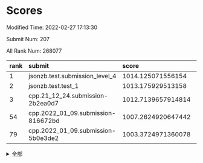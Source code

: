 # Scores

Modified Time: 2022-02-27 17:13:30

Submit Num: 207

All Rank Num: 268077

| rank |               submit               |       score        |       sigma        | pk_num |
| :--- | :--------------------------------- | :----------------- | :----------------- | :----- |
| 1    | jsonzb.test.submission_level_4     | 1014.125071556154  | 0.8274082614034215 | 5182   |
| 2    | jsonzb.test.test_1                 | 1013.175929513158  | 0.7902035571198779 | 5181   |
| 3    | cpp.21_12_24.submission-2b2ea0d7   | 1012.7139657914814 | 0.7952229590706086 | 5180   |
| 54   | cpp.2022_01_09.submission-816672bd | 1007.2624920647442 | 0.7270842795929221 | 5176   |
| 79   | cpp.2022_01_09.submission-5b0e3de2 | 1003.3724971360078 | 0.7162356702375718 | 5176   |


<details>
<summary>全部</summary>

| rank |                 submit                 |       score        |       sigma        | pk_num |
| :--- | :------------------------------------- | :----------------- | :----------------- | :----- |
| 1    | jsonzb.test.submission_level_4         | 1014.125071556154  | 0.8274082614034215 | 5182   |
| 2    | jsonzb.test.test_1                     | 1013.175929513158  | 0.7902035571198779 | 5181   |
| 3    | cpp.21_12_24.submission-2b2ea0d7       | 1012.7139657914814 | 0.7952229590706086 | 5180   |
| 4    | gobigger.level_3.submission_level_3_38 | 1012.2778903840793 | 0.7791357324115682 | 5178   |
| 5    | gobigger.level_3.submission_level_3_5  | 1011.4746051649438 | 0.7962752220282204 | 5176   |
| 6    | gobigger.level_3.submission_level_3_44 | 1011.2244360941617 | 0.7675296946390157 | 5186   |
| 7    | gobigger.level_3.submission_level_3_34 | 1011.0473970862001 | 0.7379903810391982 | 5179   |
| 8    | gobigger.level_3.submission_level_3_19 | 1010.9298078099999 | 0.7638405658073867 | 5184   |
| 9    | gobigger.level_3.submission_level_3_36 | 1010.7736311958198 | 0.7548926997080223 | 5178   |
| 10   | gobigger.level_3.submission_level_3_8  | 1010.7398483221883 | 0.7750203325723467 | 5180   |
| 11   | gobigger.level_3.submission_level_3_42 | 1010.6857682671655 | 0.7474905537166193 | 5181   |
| 12   | gobigger.level_3.submission_level_3_35 | 1010.6015642450226 | 0.7768036986882003 | 5177   |
| 13   | gobigger.level_3.submission_level_3_46 | 1010.5911724918918 | 0.7685476194563026 | 5176   |
| 14   | gobigger.level_3.submission_level_3_32 | 1010.5662619641456 | 0.7627442296250025 | 5181   |
| 15   | gobigger.level_3.submission_level_3_22 | 1010.5149851615753 | 0.7569728633743787 | 5180   |
| 16   | gobigger.level_3.submission_level_3_31 | 1010.4217122698147 | 0.7528983569075259 | 5184   |
| 17   | gobigger.level_3.submission_level_3_18 | 1010.4057075201875 | 0.7764300495386125 | 5178   |
| 18   | gobigger.level_3.submission_level_3_16 | 1010.3308346154187 | 0.7607661826918535 | 5178   |
| 19   | gobigger.level_3.submission_level_3_10 | 1010.2778543498738 | 0.758023799764603  | 5182   |
| 20   | gobigger.level_3.submission_level_3_25 | 1010.2484945770975 | 0.7599221019116864 | 5178   |
| 21   | gobigger.level_3.submission_level_3_40 | 1010.24343910573   | 0.7630406255499796 | 5182   |
| 22   | gobigger.level_3.submission_level_3_21 | 1010.2350256088354 | 0.7700319791184728 | 5178   |
| 23   | gobigger.level_3.submission_level_3_48 | 1010.2000902860278 | 0.7553179725713941 | 5181   |
| 24   | gobigger.level_3.submission_level_3_15 | 1010.1212632383658 | 0.760034421182206  | 5184   |
| 25   | gobigger.level_3.submission_level_3_24 | 1010.0281309544986 | 0.7606783488893716 | 5180   |
| 26   | gobigger.level_3.submission_level_3_30 | 1010.0019061336045 | 0.7661655908124029 | 5179   |
| 27   | gobigger.level_3.submission_level_3_14 | 1009.8877462119806 | 0.7379516759091838 | 5183   |
| 28   | gobigger.level_3.submission_level_3_6  | 1009.8382843101141 | 0.7876372237009727 | 5184   |
| 29   | gobigger.level_3.submission_level_3_27 | 1009.836864579995  | 0.7691224713504897 | 5181   |
| 30   | gobigger.level_3.submission_level_3_41 | 1009.8277575127332 | 0.7467940467603389 | 5176   |
| 31   | gobigger.level_3.submission_level_3_37 | 1009.8236760947511 | 0.7439481803129933 | 5182   |
| 32   | gobigger.level_3.submission_level_3_3  | 1009.8048486948688 | 0.7538687573382504 | 5179   |
| 33   | gobigger.level_3.submission_level_3_7  | 1009.7706767463436 | 0.7428444979861857 | 5177   |
| 34   | gobigger.level_3.submission_level_3_13 | 1009.7673024384505 | 0.7492063893814779 | 5178   |
| 35   | gobigger.level_3.submission_level_3_1  | 1009.7114688938005 | 0.7439192082710923 | 5183   |
| 36   | gobigger.level_3.submission_level_3_23 | 1009.7098933756018 | 0.752920645124535  | 5180   |
| 37   | gobigger.level_3.submission_level_3_28 | 1009.7078684333148 | 0.767439386153833  | 5176   |
| 38   | gobigger.level_3.submission_level_3_4  | 1009.6385257694847 | 0.7644764213986679 | 5180   |
| 39   | gobigger.level_3.submission_level_3_33 | 1009.5990562371177 | 0.7603197306742272 | 5179   |
| 40   | gobigger.level_3.submission_level_3_12 | 1009.598707034989  | 0.7496501471715953 | 5175   |
| 41   | gobigger.level_3.submission_level_3_9  | 1009.5556354629311 | 0.7486784978410276 | 5183   |
| 42   | gobigger.level_3.submission_level_3_45 | 1009.5469570512142 | 0.7516948234888065 | 5180   |
| 43   | gobigger.level_3.submission_level_3_20 | 1009.5327097897828 | 0.7484562380827815 | 5180   |
| 44   | gobigger.level_3.submission_level_3_47 | 1009.5287406004355 | 0.7673045661324795 | 5181   |
| 45   | gobigger.level_3.submission_level_3_11 | 1009.394025155126  | 0.7364431244285707 | 5186   |
| 46   | gobigger.level_3.submission_level_3_43 | 1009.2579918832273 | 0.7222019820354046 | 5181   |
| 47   | gobigger.level_3.submission_level_3_2  | 1009.137465619226  | 0.7370636839070952 | 5183   |
| 48   | gobigger.level_3.submission_level_3_39 | 1009.0873191403496 | 0.7542547097680176 | 5181   |
| 49   | gobigger.level_3.submission_level_3_26 | 1009.0621094392909 | 0.7518723635973833 | 5182   |
| 50   | gobigger.level_3.submission_level_3_49 | 1008.9917496075643 | 0.7393833423996191 | 5183   |
| 51   | gobigger.level_3.submission_level_3_17 | 1008.898924885613  | 0.7356936071918573 | 5181   |
| 52   | gobigger.level_3.submission_level_3_29 | 1008.7896592633984 | 0.7691685158308514 | 5180   |
| 53   | gobigger.level_3.submission_level_3_0  | 1008.3424509958882 | 0.7478985202941796 | 5179   |
| 54   | cpp.2022_01_09.submission-816672bd     | 1007.2624920647442 | 0.7270842795929221 | 5176   |
| 55   | gobigger.level_1.submission_level_1_42 | 1004.8035685220359 | 0.7287950747412612 | 5178   |
| 56   | gobigger.level_1.submission_level_1_11 | 1004.616518522395  | 0.7201756300778115 | 5180   |
| 57   | gobigger.level_1.submission_level_1_13 | 1004.4988252913836 | 0.7135800591880658 | 5178   |
| 58   | gobigger.level_1.submission_level_1_7  | 1004.437593012454  | 0.7172966353101299 | 5183   |
| 59   | gobigger.level_1.submission_level_1_46 | 1004.2799006612602 | 0.7151371483003198 | 5180   |
| 60   | gobigger.level_1.submission_level_1_1  | 1004.2089675338401 | 0.7251585395350292 | 5179   |
| 61   | gobigger.level_1.submission_level_1_41 | 1004.125949490456  | 0.708587772807213  | 5184   |
| 62   | gobigger.level_1.submission_level_1_20 | 1004.0944680913409 | 0.710815440663735  | 5184   |
| 63   | gobigger.level_1.submission_level_1_49 | 1004.019217206472  | 0.7262308064941687 | 5182   |
| 64   | gobigger.level_1.submission_level_1_32 | 1003.9739568757313 | 0.7241453009737658 | 5178   |
| 65   | gobigger.level_1.submission_level_1_17 | 1003.9477010319296 | 0.7204991317805677 | 5187   |
| 66   | gobigger.level_1.submission_level_1_48 | 1003.9269632296617 | 0.7108359707575962 | 5176   |
| 67   | gobigger.level_1.submission_level_1_38 | 1003.9195402307798 | 0.7148357764515472 | 5179   |
| 68   | gobigger.level_1.submission_level_1_40 | 1003.9165447208846 | 0.7172263381102657 | 5181   |
| 69   | gobigger.level_1.submission_level_1_15 | 1003.8858476377738 | 0.7268022213577735 | 5187   |
| 70   | gobigger.level_1.submission_level_1_19 | 1003.8003222346618 | 0.7123325631921728 | 5181   |
| 71   | gobigger.level_1.submission_level_1_16 | 1003.716347978331  | 0.7220550372133339 | 5180   |
| 72   | gobigger.level_1.submission_level_1_29 | 1003.7153443216605 | 0.7117446109464605 | 5176   |
| 73   | gobigger.level_1.submission_level_1_37 | 1003.7137239810826 | 0.7145044518798037 | 5184   |
| 74   | gobigger.level_1.submission_level_1_24 | 1003.7101513433703 | 0.7210035936317422 | 5184   |
| 75   | gobigger.level_1.submission_level_1_34 | 1003.6092002325713 | 0.7295578073039644 | 5181   |
| 76   | gobigger.level_1.submission_level_1_25 | 1003.5409644747236 | 0.7132646475354113 | 5183   |
| 77   | gobigger.level_1.submission_level_1_39 | 1003.4972891666599 | 0.7195025266947549 | 5181   |
| 78   | gobigger.level_1.submission_level_1_14 | 1003.4159249027437 | 0.71185732560781   | 5183   |
| 79   | cpp.2022_01_09.submission-5b0e3de2     | 1003.3724971360078 | 0.7162356702375718 | 5176   |
| 80   | gobigger.level_1.submission_level_1_31 | 1003.2930874089251 | 0.709191850898234  | 5185   |
| 81   | gobigger.level_1.submission_level_1_5  | 1003.2927753570893 | 0.7038598179616276 | 5182   |
| 82   | gobigger.level_1.submission_level_1_30 | 1003.266496606451  | 0.7141640461899447 | 5178   |
| 83   | gobigger.level_1.submission_level_1_47 | 1003.1771027957658 | 0.717556608731183  | 5177   |
| 84   | gobigger.level_1.submission_level_1_36 | 1003.1333104423337 | 0.7122000113287111 | 5183   |
| 85   | gobigger.level_1.submission_level_1_27 | 1003.1188883581559 | 0.7212386182799816 | 5182   |
| 86   | gobigger.level_1.submission_level_1_2  | 1003.0742372681908 | 0.7374761322038796 | 5185   |
| 87   | gobigger.level_1.submission_level_1_9  | 1002.998336132246  | 0.7211572026005421 | 5179   |
| 88   | gobigger.level_1.submission_level_1_43 | 1002.9408372833872 | 0.7115740496679936 | 5181   |
| 89   | gobigger.level_1.submission_level_1_35 | 1002.9300529620215 | 0.7188092365035872 | 5180   |
| 90   | gobigger.level_1.submission_level_1_33 | 1002.909186645984  | 0.7189181088004714 | 5180   |
| 91   | gobigger.level_1.submission_level_1_28 | 1002.8272062937729 | 0.7167078543601982 | 5175   |
| 92   | gobigger.level_1.submission_level_1_21 | 1002.7580660106341 | 0.7106044016937046 | 5181   |
| 93   | gobigger.level_1.submission_level_1_12 | 1002.7487535334783 | 0.7159756154098303 | 5176   |
| 94   | gobigger.level_1.submission_level_1_8  | 1002.7419911990904 | 0.7172727294793751 | 5183   |
| 95   | gobigger.level_1.submission_level_1_26 | 1002.6930176786009 | 0.7057849016746702 | 5174   |
| 96   | gobigger.level_1.submission_level_1_45 | 1002.682056508289  | 0.7198203513397234 | 5181   |
| 97   | gobigger.level_1.submission_level_1_10 | 1002.6417984160153 | 0.7199122884954738 | 5181   |
| 98   | gobigger.level_1.submission_level_1_4  | 1002.5963265459854 | 0.7053241782777482 | 5178   |
| 99   | gobigger.level_1.submission_level_1_0  | 1002.51006132339   | 0.7159814048970263 | 5181   |
| 100  | gobigger.level_1.submission_level_1_23 | 1002.4155341949412 | 0.7127410546296244 | 5179   |
| 101  | gobigger.level_1.submission_level_1_18 | 1002.363825186198  | 0.7232870091694785 | 5186   |
| 102  | gobigger.level_1.submission_level_1_22 | 1002.3334457963603 | 0.7262530059292811 | 5175   |
| 103  | gobigger.level_1.submission_level_1_44 | 1002.3230885329762 | 0.7161481533781273 | 5181   |
| 104  | gobigger.level_1.submission_level_1_6  | 1002.0400850193122 | 0.7181547242363944 | 5183   |
| 105  | gobigger.level_1.submission_level_1_3  | 1001.6898883666803 | 0.7128078165089705 | 5184   |
| 106  | gobigger.random.submission_random_38   | 997.3602563629962  | 0.6980908075044415 | 5182   |
| 107  | gobigger.random.submission_random_12   | 997.1581590030012  | 0.7174519867108741 | 5179   |
| 108  | gobigger.random.submission_random_23   | 996.9283005092972  | 0.723595599772037  | 5176   |
| 109  | gobigger.random.submission_random_19   | 996.8619500425689  | 0.7145208646470214 | 5180   |
| 110  | gobigger.random.submission_random_5    | 996.6277667770433  | 0.710179371455972  | 5177   |
| 111  | gobigger.random.submission_random_24   | 996.6098661476153  | 0.7137590777287796 | 5180   |
| 112  | gobigger.random.submission_random_28   | 996.5852717520768  | 0.7037735182917145 | 5182   |
| 113  | gobigger.random.submission_random_36   | 996.5402621050397  | 0.7071039782177354 | 5180   |
| 114  | gobigger.random.submission_random_4    | 996.4868798093391  | 0.7104302848945202 | 5181   |
| 115  | gobigger.random.submission_random_18   | 996.4141635698812  | 0.722393346430332  | 5187   |
| 116  | gobigger.random.submission_random_20   | 996.4064373907906  | 0.7090422550999143 | 5181   |
| 117  | gobigger.random.submission_random_45   | 996.3751681820496  | 0.7009730117075569 | 5181   |
| 118  | gobigger.random.submission_random_43   | 996.2889274563664  | 0.7048212993383097 | 5180   |
| 119  | gobigger.random.submission_random_2    | 996.2763837459439  | 0.7197308021756454 | 5177   |
| 120  | gobigger.random.submission_random_3    | 996.2681344474612  | 0.7163040910916286 | 5176   |
| 121  | gobigger.random.submission_random_47   | 996.2577511882693  | 0.6994753498580116 | 5181   |
| 122  | gobigger.random.submission_random_1    | 996.2196520149631  | 0.7116180123145402 | 5179   |
| 123  | gobigger.random.submission_random_0    | 996.192970647747   | 0.7026968717530456 | 5172   |
| 124  | gobigger.random.submission_random_22   | 996.1268311527949  | 0.7152688154568768 | 5176   |
| 125  | gobigger.random.submission_random_48   | 996.1248984080622  | 0.7093222817948844 | 5180   |
| 126  | gobigger.random.submission_random_13   | 996.0734369302285  | 0.7191162285240039 | 5180   |
| 127  | gobigger.random.submission_random_34   | 996.0710380996425  | 0.7045650520623857 | 5177   |
| 128  | gobigger.random.submission_random_17   | 996.033284122144   | 0.7121304609439632 | 5188   |
| 129  | gobigger.random.submission_random_15   | 996.0205005557925  | 0.7297372613042608 | 5181   |
| 130  | gobigger.random.submission_random_30   | 995.9919788445142  | 0.7159570276945835 | 5178   |
| 131  | gobigger.random.submission_random_35   | 995.9871899998477  | 0.7213721642419377 | 5179   |
| 132  | gobigger.random.submission_random_39   | 995.9829863134737  | 0.7149695628547349 | 5178   |
| 133  | gobigger.random.submission_random_42   | 995.972110897141   | 0.7101440748719117 | 5180   |
| 134  | gobigger.random.submission_random_46   | 995.8312128998506  | 0.7133589619922281 | 5181   |
| 135  | gobigger.random.submission_random_33   | 995.7701709687819  | 0.6871911480154728 | 5182   |
| 136  | gobigger.random.submission_random_41   | 995.7636041643536  | 0.7177436054936077 | 5177   |
| 137  | gobigger.random.submission_random_37   | 995.7457559288077  | 0.7061967920161811 | 5181   |
| 138  | gobigger.random.submission_random_8    | 995.7266874856927  | 0.7162351032854588 | 5177   |
| 139  | gobigger.random.submission_random_10   | 995.7006475979576  | 0.7089959137950077 | 5179   |
| 140  | gobigger.random.submission_random_27   | 995.6903455557799  | 0.7231352143299371 | 5181   |
| 141  | gobigger.random.submission_random_49   | 995.6875044106658  | 0.6979084132523473 | 5180   |
| 142  | gobigger.random.submission_random_32   | 995.6358612584979  | 0.707231523343392  | 5180   |
| 143  | gobigger.random.submission_random_16   | 995.473794891473   | 0.6993316534886168 | 5179   |
| 144  | gobigger.random.submission_random_7    | 995.4183594667529  | 0.7020767533313449 | 5178   |
| 145  | gobigger.random.submission_random_14   | 995.3839304272124  | 0.7131829859218063 | 5177   |
| 146  | gobigger.random.submission_random_29   | 995.2942309370775  | 0.7081476834817895 | 5177   |
| 147  | gobigger.random.submission_random_9    | 995.189348548845   | 0.7134257055785402 | 5179   |
| 148  | gobigger.random.submission_random_6    | 995.1863725342472  | 0.7216259999638779 | 5186   |
| 149  | gobigger.random.submission_random_21   | 995.1805723593926  | 0.7138588671024986 | 5180   |
| 150  | gobigger.random.submission_random_44   | 995.0917217306474  | 0.7186629794180907 | 5181   |
| 151  | gobigger.random.submission_random_40   | 995.0326776053286  | 0.7328874652366294 | 5185   |
| 152  | gobigger.random.submission_random_26   | 994.9195914665619  | 0.7126542447824283 | 5185   |
| 153  | gobigger.random.submission_random_11   | 994.8363449051162  | 0.7095143189844215 | 5175   |
| 154  | gobigger.level_2.submission_level_2_46 | 994.1519850251137  | 0.7289025428592218 | 5175   |
| 155  | gobigger.level_2.submission_level_2_29 | 994.0494826128136  | 0.7398017311882983 | 5183   |
| 156  | gobigger.level_2.submission_level_2_13 | 993.946083264577   | 0.7220433826187685 | 5182   |
| 157  | gobigger.random.submission_random_31   | 993.7426351248154  | 0.7254649126653298 | 5181   |
| 158  | gobigger.random.submission_random_25   | 993.7308254757629  | 0.7255670666662742 | 5177   |
| 159  | gobigger.level_2.submission_level_2_4  | 993.6814103848085  | 0.7398767643369002 | 5172   |
| 160  | gobigger.level_2.submission_level_2_38 | 993.5443810261104  | 0.7365775251457266 | 5183   |
| 161  | gobigger.level_2.submission_level_2_39 | 993.4061979422654  | 0.7623361535369547 | 5181   |
| 162  | gobigger.level_2.submission_level_2_15 | 993.3230282337471  | 0.7368498159764051 | 5185   |
| 163  | gobigger.level_2.submission_level_2_43 | 993.270009100545   | 0.7361136767543022 | 5182   |
| 164  | gobigger.level_2.submission_level_2_25 | 993.0516320204381  | 0.7330983191981285 | 5179   |
| 165  | gobigger.level_2.submission_level_2_12 | 992.9151307864871  | 0.7469176702014997 | 5181   |
| 166  | gobigger.level_2.submission_level_2_27 | 992.6787825876978  | 0.7427965010344696 | 5184   |
| 167  | gobigger.level_2.submission_level_2_24 | 992.6167421648206  | 0.7499345989247648 | 5182   |
| 168  | gobigger.level_2.submission_level_2_19 | 992.4767603630607  | 0.7486737368575247 | 5182   |
| 169  | gobigger.level_2.submission_level_2_30 | 992.3981758571992  | 0.7267263246497955 | 5181   |
| 170  | gobigger.level_2.submission_level_2_34 | 992.3957148535992  | 0.753357609651441  | 5180   |
| 171  | gobigger.level_2.submission_level_2_40 | 992.3769944296512  | 0.7290672813133168 | 5181   |
| 172  | gobigger.level_2.submission_level_2_42 | 992.3760887935637  | 0.7406652615067113 | 5183   |
| 173  | gobigger.level_2.submission_level_2_32 | 992.3653832712489  | 0.7250724766983578 | 5176   |
| 174  | gobigger.level_2.submission_level_2_17 | 992.2674413394415  | 0.7508533141757912 | 5181   |
| 175  | gobigger.level_2.submission_level_2_37 | 992.1894704084107  | 0.735360028548155  | 5188   |
| 176  | gobigger.level_2.submission_level_2_33 | 992.0518361086973  | 0.7522631328999888 | 5174   |
| 177  | gobigger.level_2.submission_level_2_22 | 991.9635085309149  | 0.7313394919117865 | 5180   |
| 178  | gobigger.level_2.submission_level_2_23 | 991.9515371710567  | 0.7545657805466099 | 5183   |
| 179  | gobigger.level_2.submission_level_2_48 | 991.851157423995   | 0.7523973244121369 | 5184   |
| 180  | gobigger.level_2.submission_level_2_18 | 991.8411115760284  | 0.7537295558493022 | 5182   |
| 181  | gobigger.level_2.submission_level_2_31 | 991.8370796771575  | 0.7587256856613449 | 5177   |
| 182  | gobigger.level_2.submission_level_2_0  | 991.8320136665974  | 0.7427968012795305 | 5182   |
| 183  | gobigger.level_2.submission_level_2_11 | 991.810393432606   | 0.7485976579570236 | 5173   |
| 184  | gobigger.level_2.submission_level_2_35 | 991.7833978215872  | 0.743474680534927  | 5183   |
| 185  | gobigger.level_2.submission_level_2_26 | 991.7495337498804  | 0.7325648521823531 | 5182   |
| 186  | gobigger.level_2.submission_level_2_44 | 991.733130265353   | 0.7435658002699006 | 5182   |
| 187  | gobigger.level_2.submission_level_2_28 | 991.702813239425   | 0.7422528866014564 | 5177   |
| 188  | gobigger.level_2.submission_level_2_1  | 991.5915611671504  | 0.742420152203136  | 5178   |
| 189  | gobigger.level_2.submission_level_2_16 | 991.5130226402015  | 0.7751270769095243 | 5181   |
| 190  | gobigger.level_2.submission_level_2_8  | 991.4390263189405  | 0.762890230376632  | 5183   |
| 191  | gobigger.level_2.submission_level_2_5  | 991.4377778895089  | 0.7682893716636862 | 5182   |
| 192  | gobigger.level_2.submission_level_2_41 | 991.3530807703161  | 0.7694223103682106 | 5182   |
| 193  | gobigger.level_2.submission_level_2_14 | 991.2813675087053  | 0.7607699962299004 | 5178   |
| 194  | gobigger.level_2.submission_level_2_7  | 991.2202440557954  | 0.7495771856778766 | 5180   |
| 195  | gobigger.level_2.submission_level_2_21 | 991.2016264242305  | 0.7421429745722277 | 5175   |
| 196  | gobigger.level_2.submission_level_2_45 | 991.196518131008   | 0.7492255464930777 | 5186   |
| 197  | gobigger.level_2.submission_level_2_9  | 991.1749104085754  | 0.7374413018846221 | 5178   |
| 198  | gobigger.level_2.submission_level_2_20 | 991.1158756069487  | 0.7536699828700884 | 5181   |
| 199  | gobigger.level_2.submission_level_2_2  | 990.9655353180783  | 0.7599280745131327 | 5171   |
| 200  | gobigger.level_2.submission_level_2_10 | 990.9536480329805  | 0.7687002124653743 | 5180   |
| 201  | gobigger.level_2.submission_level_2_3  | 990.9125944961113  | 0.7552694574096089 | 5184   |
| 202  | gobigger.level_2.submission_level_2_49 | 990.8874545353277  | 0.7443491807417587 | 5180   |
| 203  | gobigger.level_2.submission_level_2_6  | 990.7999164825732  | 0.7651152540213891 | 5182   |
| 204  | gobigger.level_2.submission_level_2_36 | 990.723776452518   | 0.7760716857288026 | 5177   |
| 205  | gobigger.level_2.submission_level_2_47 | 990.6344418307613  | 0.7572502351906744 | 5183   |
| 206  | gobigger.none.submission_none_0        | 977.9109019048068  | 1.2896774252058123 | 5179   |
| 207  | gobigger.none.submission_none_1        | 975.3191838280646  | 1.4671295805582174 | 5178   |

</details>
